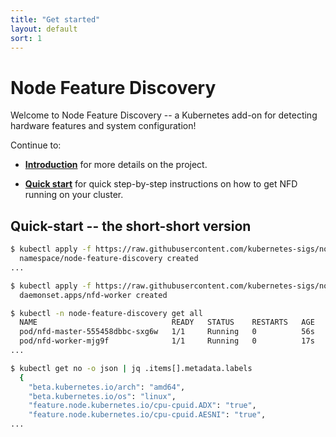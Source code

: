 ```yaml
---
title: "Get started"
layout: default
sort: 1
---
```


# Node Feature Discovery

Welcome to Node Feature Discovery -- a Kubernetes add-on for detecting hardware
features and system configuration!

Continue to:

- **[Introduction](get-started/introduction.md)** for more details on the
  project.

- **[Quick start](get-started/quick-start.md)** for quick step-by-step
  instructions on how to get NFD running on your cluster.

## Quick-start -- the short-short version

```bash
$ kubectl apply -f https://raw.githubusercontent.com/kubernetes-sigs/node-feature-discovery/master/nfd-master.yaml.template
  namespace/node-feature-discovery created
...

$ kubectl apply -f https://raw.githubusercontent.com/kubernetes-sigs/node-feature-discovery/master/nfd-worker-daemonset.yaml.template
  daemonset.apps/nfd-worker created

$ kubectl -n node-feature-discovery get all
  NAME                              READY   STATUS    RESTARTS   AGE
  pod/nfd-master-555458dbbc-sxg6w   1/1     Running   0          56s
  pod/nfd-worker-mjg9f              1/1     Running   0          17s
...

$ kubectl get no -o json | jq .items[].metadata.labels
  {
    "beta.kubernetes.io/arch": "amd64",
    "beta.kubernetes.io/os": "linux",
    "feature.node.kubernetes.io/cpu-cpuid.ADX": "true",
    "feature.node.kubernetes.io/cpu-cpuid.AESNI": "true",
...

```
